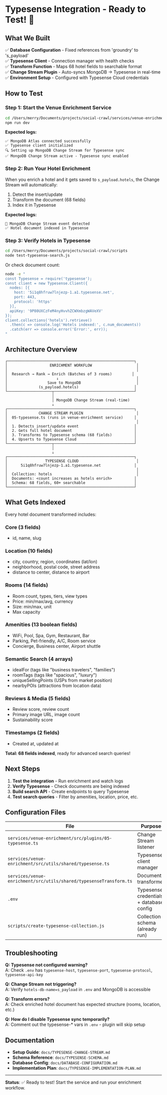 # Typesense Integration - Ready to Test! 🚀

## What We Built

✅ **Database Configuration** - Fixed references from 'groundry' to 's_payload'  
✅ **Typesense Client** - Connection manager with health checks  
✅ **Transform Function** - Maps 68 hotel fields to searchable format  
✅ **Change Stream Plugin** - Auto-syncs MongoDB → Typesense in real-time  
✅ **Environment Setup** - Configured with Typesense Cloud credentials  

## How to Test

### Step 1: Start the Venue Enrichment Service

```bash
cd /Users/merry/Documents/projects/social-crawl/services/venue-enrichment
npm run dev
```

**Expected logs:**
```
✅ MongoDB Atlas connected successfully
✅ Typesense client initialized
🔍 Setting up MongoDB Change Stream for Typesense sync
✅ MongoDB Change Stream active - Typesense sync enabled
```

### Step 2: Run Your Hotel Enrichment

When you enrich a hotel and it gets saved to `s_payload.hotels`, the Change Stream will automatically:

1. Detect the insert/update
2. Transform the document (68 fields)
3. Index it in Typesense

**Expected logs:**
```
📝 MongoDB Change Stream event detected
✅ Hotel document indexed in Typesense
```

### Step 3: Verify Hotels in Typesense

```bash
cd /Users/merry/Documents/projects/social-crawl/scripts
node test-typesense-search.js
```

Or check document count:
```bash
node -e "
const Typesense = require('typesense');
const client = new Typesense.Client({
  nodes: [{
    host: '5i1q8hfruw7lnjezp-1.a1.typesense.net',
    port: 443,
    protocol: 'https'
  }],
  apiKey: '9P80UXCzFeM4nyHvvhZCWXmbzgWAVeXV'
});
client.collections('hotels').retrieve()
  .then(c => console.log('Hotels indexed:', c.num_documents))
  .catch(err => console.error('Error:', err));
"
```

## Architecture Overview

```
┌─────────────────────────────────────────────────────────┐
│                   ENRICHMENT WORKFLOW                    │
│                                                          │
│  Research → Rank → Enrich (Batches of 3 rooms)         │
│                      ↓                                   │
│                  Save to MongoDB                         │
│              (s_payload.hotels)                         │
└────────────────────┬────────────────────────────────────┘
                     │
                     │ MongoDB Change Stream (real-time)
                     ↓
┌─────────────────────────────────────────────────────────┐
│              CHANGE STREAM PLUGIN                        │
│  05-typesense.ts (runs in venue-enrichment service)     │
│                                                          │
│  1. Detects insert/update event                         │
│  2. Gets full hotel document                            │
│  3. Transforms to Typesense schema (68 fields)          │
│  4. Upserts to Typesense Cloud                          │
└────────────────────┬────────────────────────────────────┘
                     │
                     ↓
┌─────────────────────────────────────────────────────────┐
│                 TYPESENSE CLOUD                          │
│      5i1q8hfruw7lnjezp-1.a1.typesense.net               │
│                                                          │
│  Collection: hotels                                      │
│  Documents: <count increases as hotels enrich>          │
│  Schema: 68 fields, 60+ searchable                      │
└─────────────────────────────────────────────────────────┘
```

## What Gets Indexed

Every hotel document transformed includes:

### Core (3 fields)
- id, name, slug

### Location (10 fields)  
- city, country, region, coordinates (lat/lon)
- neighborhood, postal code, street address
- distance to center, distance to airport

### Rooms (14 fields)
- Room count, types, tiers, view types
- Price: min/max/avg, currency
- Size: min/max, unit
- Max capacity

### Amenities (13 boolean fields)
- WiFi, Pool, Spa, Gym, Restaurant, Bar
- Parking, Pet-friendly, A/C, Room service
- Concierge, Business center, Airport shuttle

### Semantic Search (4 arrays)
- idealFor (tags like "business travelers", "families")
- roomTags (tags like "spacious", "luxury")
- uniqueSellingPoints (USPs from market position)
- nearbyPOIs (attractions from location data)

### Reviews & Media (5 fields)
- Review score, review count
- Primary image URL, image count
- Sustainability score

### Timestamps (2 fields)
- Created at, updated at

**Total: 68 fields indexed**, ready for advanced search queries!

## Next Steps

1. **Test the integration** - Run enrichment and watch logs
2. **Verify Typesense** - Check documents are being indexed
3. **Build search API** - Create endpoints to query Typesense
4. **Test search queries** - Filter by amenities, location, price, etc.

## Configuration Files

| File | Purpose |
|------|---------|
| `services/venue-enrichment/src/plugins/05-typesense.ts` | Change Stream listener |
| `services/venue-enrichment/src/utils/shared/typesense.ts` | Typesense client manager |
| `services/venue-enrichment/src/utils/shared/typesenseTransform.ts` | Document transformer |
| `.env` | Typesense credentials + database config |
| `scripts/create-typesense-collection.js` | Collection schema (already run) |

## Troubleshooting

**Q: Typesense not configured warning?**  
A: Check `.env` has `typesense-host`, `typesense-port`, `typesense-protocol`, `typesense-api-key`

**Q: Change Stream not triggering?**  
A: Verify `hotels-db-name=s_payload` in `.env` and MongoDB is accessible

**Q: Transform errors?**  
A: Check enriched hotel document has expected structure (rooms, location, etc.)

**Q: How do I disable Typesense sync temporarily?**  
A: Comment out the typesense-* vars in `.env` - plugin will skip setup

## Documentation

- **Setup Guide**: `docs/TYPESENSE-CHANGE-STREAM.md`
- **Schema Reference**: `docs/TYPESENSE-SCHEMA.md`
- **Database Config**: `docs/DATABASE-CONFIGURATION.md`
- **Implementation Plan**: `docs/TYPESENSE-IMPLEMENTATION-PLAN.md`

---

**Status**: ✅ Ready to test! Start the service and run your enrichment workflow.
